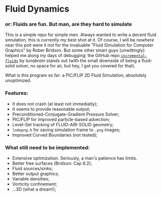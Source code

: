 # Fluid Dynamics
### or: Fluids are fun. But man, are they hard to simulate

This is a simple repo for simple men. Always wanted to write a decent fluid simulation, this is currently my best shot at it.
Of course, I will be nowhere near this poit were it not for the invaluable "Fluid Simulation for Computer Graphics" by Rober Bridson.
But some other smart guys (unwittingly) helped me along my days of debugging: the GitHub repo 
[`incremental-fluids`](https://github.com/tunabrain/incremental-fluids) by *tunabrain* stands out (with the small downside of being a 
fluid-solid solver, no space for air, but hey, I got you covered for that).

What is this program so far: a PIC/FLIP 2D Fluid Simulation, absolutely unoptimized.

### Features:

- It does not crash (at least not immediatly);
- It seems to provide reasonable output;
- Preconditioned-Conjugate-Gradient Pressure Solver;
- PIC/FLIP for improved particle-based advection;
- Level-Set tracking of FLUID-AIR-SOLID geometry;
- `lodepng.h` for saving simulation frame to `.png` images;
- Improved Curved Boundaries (not tested);

### What still need to be implemented:

- Extensive optimization. Seriously, a man's patience has limits.
- Better free surfaces (Bridson: Cap 8.2);
- Fluid sources/sinks;
- Better output graphics;
- Variable densities;
- Vorticity confinement;
- ...3D (what a dream!);
